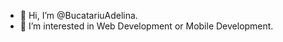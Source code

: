 - 👋 Hi, I’m @BucatariuAdelina.
- 👀 I’m interested in Web Development or Mobile Development.

<!---
BucatariuAdelina/BucatariuAdelina is a ✨ special ✨ repository because its `README.md` (this file) appears on your GitHub profile.
You can click the Preview link to take a look at your changes.
--->
